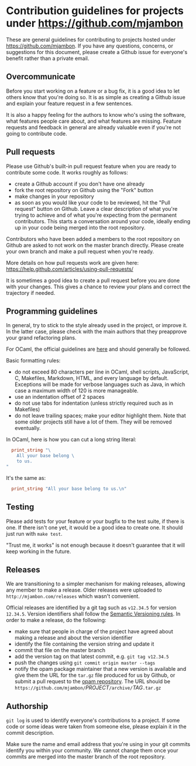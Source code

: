 Contribution guidelines for projects under https://github.com/mjambon
=====================================================================

These are general guidelines for contributing to projects hosted under
https://github.com/mjambon. If you have any questions, concerns, or
suggestions for this document, please create a Github issue for
everyone's benefit rather than a private email.


Overcommunicate
---------------

Before you start working on a feature or a bug fix, it is a good idea
to let others know that you're doing so. It is as simple as creating a
Github issue and explain your feature request in a few sentences.

It is also a happy feeling for the authors to know who's using the
software, what features people care about, and what features are
missing. Feature requests and feedback in general are already
valuable even if you're not going to contribute code.


Pull requests
-------------

Please use Github's built-in pull request feature when you are ready to
contribute some code. It works roughly as follows:

* create a Github account if you don't have one already
* fork the root repository on Github using the "Fork" button
* make changes in your repository
* as soon as you would like your code to be reviewed,
  hit the "Pull request" button on Github. Leave a clear description
  of what you're trying to achieve and of what you're expecting from
  the permanent contributors. This starts a conversation around your
  code, ideally ending up in your code being merged into the root
  repository.

Contributors who have been added a members to the root repository on
Github are asked to not work on the master branch directly. Please create
your own branch and make a pull request when you're ready.

More details on how pull requests work are given here:
https://help.github.com/articles/using-pull-requests/

It is sometimes a good idea to create a pull request before you are
done with your changes. This gives a chance to review your plans
and correct the trajectory if needed.



Programming guidelines
----------------------

In general, try to stick to the style already used in the project, or
improve it. In the latter case, please check with the main authors that
they preapprove your grand refactoring plans.

For OCaml, the official guidelines are
[here](http://caml.inria.fr/resources/doc/guides/guidelines.en.html)
and should generally be followed.

Basic formatting rules:

* do not exceed 80 characters per line in OCaml, shell
  scripts, JavaScript, C, Makefiles, Markdown, HTML, and every language
  by default.
  Exceptions will be made for verbose languages such as Java, in which
  case a maximum width of 120 is more manageable.
* use an indentation offset of 2 spaces
* do not use tabs for indentation (unless strictly required such as in
  Makefiles)
* do not leave trailing spaces; make your editor highlight them.
  Note that some older projects still have a lot of them.
  They will be removed eventually.

In OCaml, here is how you can cut a long string literal:
```ocaml
  print_string "\
    All your base belong \
    to us.
"
```

It's the same as:
```ocaml
  print_string "All your base belong to us.\n"
```


Testing
-------

Please add tests for your feature or your bugfix to the test suite, if
there is one. If there isn't one yet, it would be a good idea to create
one. It should just run with `make test`.

"Trust me, it works" is not enough because it doesn't guarantee that
it will keep working in the future.


Releases
--------

We are transitioning to a simpler mechanism for making releases,
allowing any member to make a release. Older releases were
uploaded to `http://mjambon.com/releases` which wasn't convenient.

Official releases are identified by a git tag such as `v12.34.5` for
version `12.34.5`. Version identifiers shall follow the [Semantic
Versioning rules](http://semver.org/).
In order to make a release, do the following:

* make sure that people in charge of the project have agreed about making
  a release and about the version identifier
* identify the file containing the version string and update it
* commit that file on the master branch
* add the version tag on that latest commit, e.g. `git tag v12.34.5`
* push the changes using `git commit origin master --tags`
* notify the opam package maintainer that a new version is available
  and give them the URL for the `tar.gz` file produced for us by
  Github, or submit a pull request to the
  [opam repository](https://github.com/ocaml/opam-repository).
  The URL
  should be `https://github.com/mjambon/`_PROJECT_`/archive/`_TAG_`.tar.gz`


Authorship
----------

`git log` is used to identify everyone's contributions to a
project. If some code or some ideas were taken from someone else,
please explain it in the commit description.

Make sure the name and email address that you're using in your git
commits identify you within your community. We cannot change them once
your commits are merged into the master branch of the root repository.
